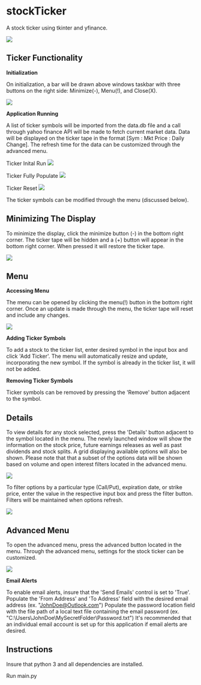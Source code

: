 # stockTicker

A stock ticker using tkinter and yfinance.

![](ScreenShots/Full_Tool.JPG)

## Ticker Functionality

**Initialization**

On initialization, a bar will be drawn above windows taskbar with three buttons on the right side: Minimize(-), Menu(!), and Close(X).

![](ScreenShots/Inital_Display.JPG)

**Application Running**

A list of ticker symbols will be imported from the data.db file and a call through yahoo finance API will be made to fetch current market data.
Data will be displayed on the ticker tape in the format [Sym : Mkt Price : Daily Change]. The refresh time for the data can be customized through the advanced menu.

Ticker Inital Run
![](ScreenShots/Ticker_Running.JPG)

Ticker Fully Populate
![](ScreenShots/Ticker_Tape.JPG)

Ticker Reset
![](ScreenShots/Ticker_Tape.JPG)

The ticker symbols can be modified through the menu (discussed below).

## Minimizing The Display
To minimize the display, click the minimize button (-) in the bottom right corner.
The ticker tape will be hidden and a (+) button will appear in the bottom right corner. When pressed it will restore the ticker tape.

![](ScreenShots/Min.JPG)

## Menu

**Accessing Menu**

The menu can be opened by clicking the menu(!) button in the bottom right corner.
Once an update is made through the menu, the ticker tape will reset and include any changes.

![](ScreenShots/Menu.JPG)

**Adding Ticker Symbols**

To add a stock to the ticker list, enter desired symbol in the input box and click 'Add Ticker'.
The menu will automatically resize and update, incorporating the new symbol.
If the symbol is already in the ticker list, it will not be added.

**Removing Ticker Symbols**

Ticker symbols can be removed by pressing the 'Remove' button adjacent to the symbol.

## Details

To view details for any stock selected, press the 'Details' button adjacent to the symbol located in the menu.
The newly launched window will show the information on the stock price, future earnings releases as well as past dividends and stock splits.
A grid displaying available options will also be shown. Please note that that a subset of the options data will be shown based on volume and open interest filters located in the advanced menu.

![](ScreenShots/Details_Menu.JPG)

To filter options by a particular type (Call/Put), expiration date, or strike price, enter the value in the respective input box and press the filter button.
Filters will be maintained when options refresh.

![](ScreenShots/Details_Menu_Filters.JPG)

## Advanced Menu

To open the advanced menu, press the advanced button located in the menu. Through the advanced menu, settings for the stock ticker can be customized.

![](ScreenShots/Advanced_Menu.JPG)

**Email Alerts**

To enable email alerts, insure that the 'Send Emails' control is set to 'True'.
Populate the 'From Address' and 'To Address' field with the desired email address (ex. "JohnDoe@Outlook.com")
Populate the password location field with the file path of a local text file containing the email password (ex. "C:\Users\JohnDoe\MySecretFolder\Password.txt")
It's recommended that an individual email account is set up for this application if email alerts are desired. 

## Instructions

Insure that python 3 and all dependencies are installed.

Run main.py

